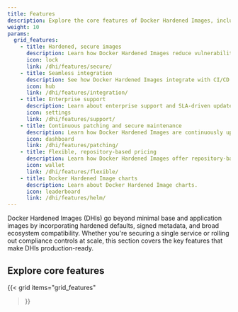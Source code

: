 ```yaml
---
title: Features
description: Explore the core features of Docker Hardened Images, including hardened defaults, secure metadata, and ecosystem compatibility.
weight: 10
params:
  grid_features:
    - title: Hardened, secure images
      description: Learn how Docker Hardened Images reduce vulnerabilities, enforce non-root execution, and include SLSA-compliant metadata for supply chain security.
      icon: lock
      link: /dhi/features/secure/
    - title: Seamless integration
      description: See how Docker Hardened Images integrate with CI/CD pipelines, vulnerability scanners, and container registries across your toolchain.
      icon: hub
      link: /dhi/features/integration/
    - title: Enterprise support
      description: Learn about enterprise support and SLA-driven updates.
      icon: settings
      link: /dhi/features/support/
    - title: Continuous patching and secure maintenance
      description: Learn how Docker Hardened Images are continuously updated with security patches, ensuring your images remain secure over time.
      icon: dashboard
      link: /dhi/features/patching/
    - title: Flexible, repository-based pricing
      description: Learn how Docker Hardened Images offer repository-based flexibility with no per-image or per-pull limitations.
      icon: wallet
      link: /dhi/features/flexible/
    - title: Docker Hardened Image charts
      description: Learn about Docker Hardened Image charts.
      icon: leaderboard
      link: /dhi/features/helm/
---
```


Docker Hardened Images (DHIs) go beyond minimal base and application images by
incorporating hardened defaults, signed metadata, and broad ecosystem
compatibility. Whether you're securing a single service or rolling out
compliance controls at scale, this section covers the key features that make
DHIs production-ready.

## Explore core features

{{< grid
  items="grid_features"
>}}